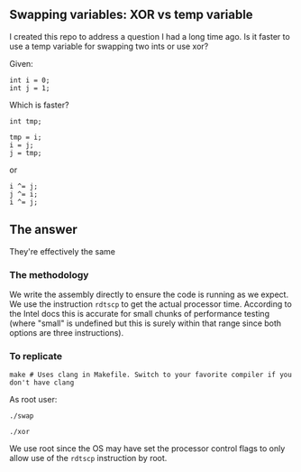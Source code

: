 ## Swapping variables: XOR vs temp variable

I created this repo to address a question I had a long time ago. Is it faster to use a temp variable for swapping two ints or use xor?

Given:

```
int i = 0;
int j = 1;
```

Which is faster?

```
int tmp;

tmp = i;
i = j;
j = tmp;
```

or 

```
i ^= j;
j ^= i;
i ^= j;
```

## The answer

They're effectively the same

### The methodology

We write the assembly directly to ensure the code is running as we expect. We use the instruction ```rdtscp``` to get the actual processor time. According to the Intel docs this is accurate for small chunks of performance testing (where "small" is undefined but this is surely within that range since both options are three instructions). 

### To replicate

```
make # Uses clang in Makefile. Switch to your favorite compiler if you don't have clang
```

As root user:

```
./swap
```

```
./xor
```

We use root since the OS may have set the processor control flags to only allow use of the ```rdtscp``` instruction by root. 
